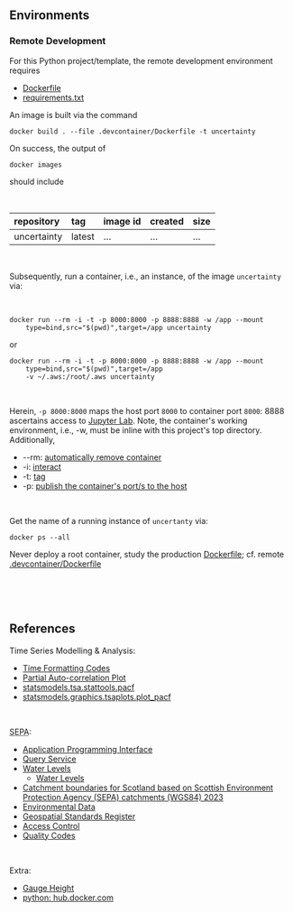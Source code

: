 
<br>

## Environments

### Remote Development

For this Python project/template, the remote development environment requires

* [Dockerfile](../.devcontainer/Dockerfile)
* [requirements.txt](../.devcontainer/requirements.txt)

An image is built via the command

```shell
docker build . --file .devcontainer/Dockerfile -t uncertainty
```

On success, the output of

```shell
docker images
```

should include

<br>

| repository   | tag    | image id | created  | size     |
|:-------------|:-------|:---------|:---------|:---------|
| uncertainty  | latest | $\ldots$ | $\ldots$ | $\ldots$ |


<br>

Subsequently, run a container, i.e., an instance, of the image `uncertainty` via:

<br>

```shell
docker run --rm -i -t -p 8000:8000 -p 8888:8888 -w /app --mount
    type=bind,src="$(pwd)",target=/app uncertainty
```

or

```shell
docker run --rm -i -t -p 8000:8000 -p 8888:8888 -w /app --mount
    type=bind,src="$(pwd)",target=/app 
    -v ~/.aws:/root/.aws uncertainty
```

<br>

Herein, `-p 8000:8000` maps the host port `8000` to container port `8000`: 8888 ascertains access to [Jupyter Lab](https://docs.docker.com/guides/jupyter/).  Note, the container's working environment,
i.e., -w, must be inline with this project's top directory.  Additionally,

* --rm: [automatically remove container](https://docs.docker.com/engine/reference/commandline/run/#:~:text=a%20container%20exits-,%2D%2Drm,-Automatically%20remove%20the)
* -i: [interact](https://docs.docker.com/engine/reference/commandline/run/#:~:text=and%20reaps%20processes-,%2D%2Dinteractive,-%2C%20%2Di)
* -t: [tag](https://docs.docker.com/get-started/02_our_app/#:~:text=Finally%2C%20the-,%2Dt,-flag%20tags%20your)
* -p: [publish the container's port/s to the host](https://docs.docker.com/engine/reference/commandline/run/#:~:text=%2D%2Dpublish%20%2C-,%2Dp,-Publish%20a%20container%E2%80%99s)

<br>

Get the name of a running instance of ``uncertanty`` via:

```shell
docker ps --all
```

Never deploy a root container, study the production [Dockerfile](../Dockerfile); cf. remote [.devcontainer/Dockerfile](../.devcontainer/Dockerfile)

<br>


<br>
<br>


## References

Time Series Modelling & Analysis:

* [Time Formatting Codes](https://docs.python.org/3/library/datetime.html#strftime-and-strptime-format-codes)
* [Partial Auto-correlation Plot](https://www.itl.nist.gov/div898/handbook/pmc/section4/pmc4463.htm)
* [statsmodels.tsa.stattools.pacf](https://www.statsmodels.org/dev/generated/statsmodels.tsa.stattools.pacf.html)
* [statsmodels.graphics.tsaplots.plot_pacf](https://www.statsmodels.org/dev/generated/statsmodels.graphics.tsaplots.plot_pacf.html)

<br>

<abbr title="Scottish Environment Protection Agency">SEPA</abbr>:
* [Application Programming Interface](https://timeseriesdoc.sepa.org.uk/api-documentation/)
* [Query Service](https://timeseries.sepa.org.uk/KiWIS/KiWIS?datasource=0&service=kisters&type=queryServices&request=getrequestinfo)
* [Water Levels](https://www.sepa.org.uk/environment/water/water-levels/)
  * [Water Levels](https://waterlevels.sepa.org.uk/)
* [Catchment boundaries for Scotland based on Scottish Environment Protection Agency (SEPA) catchments (WGS84) 2023](https://data.cefas.co.uk/view/21970)
* [Environmental Data](https://www.sepa.org.uk/environment/environmental-data/)
* [Geospatial Standards Register](https://www.gov.uk/government/publications/uk-geospatial-data-standards-register/national-geospatial-data-standards-register)
* [Access Control](https://timeseriesdoc.sepa.org.uk/api-documentation/before-you-start/what-controls-there-are-on-access/)
* [Quality Codes](https://timeseriesdoc.sepa.org.uk/api-documentation/before-you-start/how-data-validity-may-change/)

<br>

Extra:
* [Gauge Height](https://waterdata.usgs.gov/blog/gage_height/)
* [python: hub.docker.com](https://hub.docker.com/_/python/)

<br>
<br>

<br>
<br>

<br>
<br>

<br>
<br>
